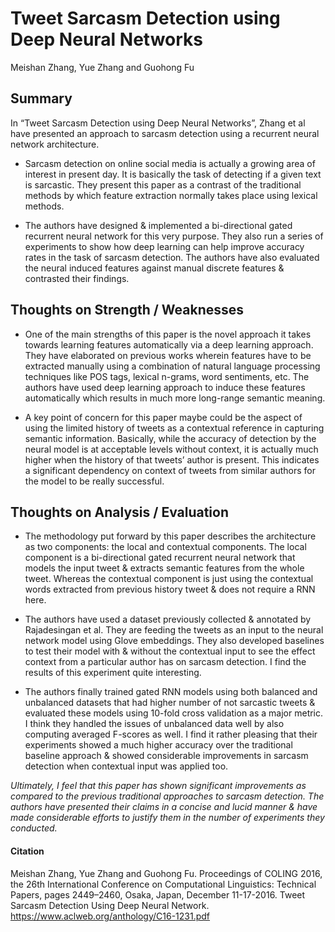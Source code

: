 # Tweet Sarcasm Detection using Deep Neural Networks

Meishan Zhang, Yue Zhang and Guohong Fu


## Summary 

In “Tweet Sarcasm Detection using Deep Neural Networks”, Zhang et al have presented an approach to sarcasm detection using a recurrent neural network architecture. 

- Sarcasm detection on online social media is actually a growing area of interest in present day. It is basically the task of detecting if a given text is sarcastic. They present this paper as a contrast of the traditional methods by which feature extraction normally takes place using lexical methods. 

- The authors have designed & implemented a bi-directional gated recurrent neural network for this very purpose. They also run a series of experiments to show how deep learning can help improve accuracy rates in the task of sarcasm detection. The authors have also evaluated the neural induced features against manual discrete features & contrasted their findings. 

## Thoughts on Strength / Weaknesses 

- One of the main strengths of this paper is the novel approach it takes towards learning features automatically via a deep learning approach. They have elaborated on previous works wherein features have to be extracted manually using a combination of natural language processing techniques like POS tags, lexical n-grams, word sentiments, etc. The authors have used deep learning approach to induce these features automatically which results in much more long-range semantic meaning. 

- A key point of concern for this paper maybe could be the aspect of using the limited history of tweets as a contextual reference in capturing semantic information. Basically, while the accuracy of detection by the neural model is at acceptable levels without context, it is actually much higher when the history of that tweets’ author is present. This indicates a significant dependency on context of tweets from similar authors for the model to be really successful.

## Thoughts on Analysis / Evaluation

- The methodology put forward by this paper describes the architecture as two components: the local and contextual components. The local component is a bi-directional gated recurrent neural network that models the input tweet & extracts semantic features from the whole tweet. Whereas the contextual component is just using the contextual words extracted from previous history tweet & does not require a RNN here. 

- The authors have used a dataset previously collected & annotated by Rajadesingan et al. They are feeding the tweets as an input to the neural network model using Glove embeddings. They also developed baselines to test their model with & without the contextual input to see the effect context from a particular author has on sarcasm detection. I find the results of this experiment quite interesting. 

- The authors finally trained gated RNN models using both balanced and unbalanced datasets that had higher number of not sarcastic tweets & evaluated these models using 10-fold cross validation as a major metric. I think they handled the issues of unbalanced data well by also computing averaged F-scores as well. I find it rather pleasing that their experiments showed a much higher accuracy over the traditional baseline approach & showed considerable improvements in sarcasm detection when contextual input was applied too.


_Ultimately, I feel that this paper has shown significant improvements as compared to the previous traditional approaches to sarcasm detection. The authors have presented their claims in a concise and lucid manner & have made considerable efforts to justify them in the number of experiments they conducted._



#### Citation 

Meishan Zhang, Yue Zhang and Guohong Fu. Proceedings of COLING 2016, the 26th International Conference on Computational Linguistics: Technical Papers, pages 2449–2460, Osaka, Japan, December 11-17-2016. Tweet Sarcasm Detection Using Deep Neural Network. https://www.aclweb.org/anthology/C16-1231.pdf